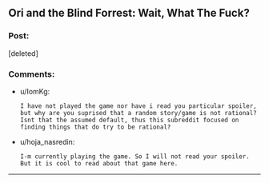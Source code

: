 ## Ori and the Blind Forrest: Wait, What The Fuck?

### Post:

[deleted]

### Comments:

- u/IomKg:
  ```
  I have not played the game nor have i read you particular spoiler, but why are you suprised that a random story/game is not rational? Isnt that the assumed default, thus this subreddit focused on finding things that do try to be rational?
  ```

- u/hoja_nasredin:
  ```
  I-m currently playing the game. So I will not read your spoiler. But it is cool to read about that game here.
  ```

---

